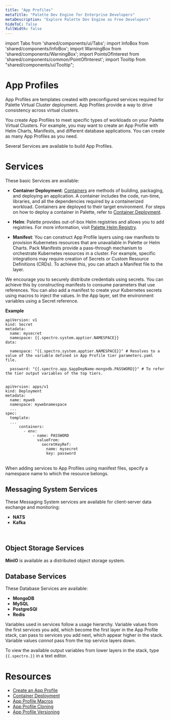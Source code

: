 ```yaml
---
title: "App Profiles"
metaTitle: "Palette Dev Engine for Enterprise Developers"
metaDescription: "Explore Palette Dev Engine as Free Developers"
hideToC: false
fullWidth: false
---
```


import Tabs from 'shared/components/ui/Tabs';
import InfoBox from 'shared/components/InfoBox';
import WarningBox from 'shared/components/WarningBox';
import PointsOfInterest from 'shared/components/common/PointOfInterest';
import Tooltip from "shared/components/ui/Tooltip";



# App Profiles

App Profiles are templates created with preconfigured services required for Palette Virtual Cluster deployment. App Profiles provide a way to drive consistency across virtual clusters. 

You create App Profiles to meet specific types of workloads on your Palette Virtual Clusters. For example, you may want to create an App Profile with Helm Charts, Manifests, and different database applications. You can create as many App Profiles as you need.

Several Services are available to build App Profiles.

# Services

These basic Services are available:

- **Container Deployment**: [Containers](https://www.docker.com/resources/what-container/) are methods of building, packaging, and deploying an application. A container includes the code, run-time, libraries, and all the dependencies required by a containerized workload. Containers are deployed to their target environment. For steps on how to deploy a container in Palette, refer to [Container Deployment](/devx/app-profile/container-deployment).

- **Helm**: Palette provides out-of-box Helm registries and allows you to add registries. For more information, visit [Palette Helm Registry](/devx/registries/helm-registry#palettehelmregistry).

- **Manifest**: You can construct App Profile layers using raw manifests to provision Kubernetes resources that are unavailable in Palette or Helm Charts. Pack Manifests provide a pass-through mechanism to orchestrate Kubernetes resources in a cluster. For example, specific integrations may require creation of Secrets or Custom Resource Definitions (CRDs). To achieve this, you can attach a Manifest file to the layer.

<InfoBox>
We encourage you to securely distribute credentials using secrets. You can achieve this by constructing manifests to consume parameters that use references. You can also add a manifest to create your Kubernetes secrets using macros to inject the values. In the App layer, set the environment variables using a Secret reference.

**Example**

```
apiVersion: v1
kind: Secret
metadata:
  name: mysecret
  namespace: {{.spectro.system.apptier.NAMESPACE}}
data:
  
  namespace: "{{.spectro.system.apptier.NAMESPACE}}" # Resolves to a value of the variable defined in App Profile tier parameters.yaml file.

  password: "{{.spectro.app.$appDepName-mongodb.PASSWORD}}" # To refer the tier output variables of the top tiers.
	
```
```
apiVersion: apps/v1
kind: Deployment
metadata:
  name: myweb
  namespace: mywebnamespace
  ...
spec:
  template:
  ...
      containers:
        - env:
            - name: PASSWORD
              valueFrom:
                secretKeyRef:
                  name: mysecret
                  key: password
```

</InfoBox>

<br />

<WarningBox>
    When adding services to App Profiles using manifest files, specify a namespace name to which the resource belongs.
</WarningBox> 

## Messaging System Services

These Messaging System services are available for client-server data exchange and monitoring:

- **NATS**
- **Kafka**
<br />

## Object Storage Services

**MinIO** is available as a distributed object storage system.
<br />


## Database Services

These Database Services are available: 

- **MongoDB**
- **MySQL** 
- **PostgreSQl** 
- **Redis**


<InfoBox>

  Variables used in services follow a usage hierarchy. Variable values from the first services you add, which become the first layer in the App Profile stack, can pass to services you add next, which appear higher in the stack. Variable values _cannot_ pass from the top service layers down.

  To view the available output variables from lower layers in the stack, type ```{{.spectro.}}``` in a text editor.
</InfoBox>


# Resources
- [Create an App Profile](/devx/app-profile/create-app-profile)
- [Container Deployment](/devx/app-profile/container-deployment)
- [App Profile Macros](/devx/app-profile/app-profile-macros)
- [App Profile Cloning](/devx/app-profile/app-profile-cloning)
- [App Profile Versioning](/devx/app-profile/versioning-app-profile)

